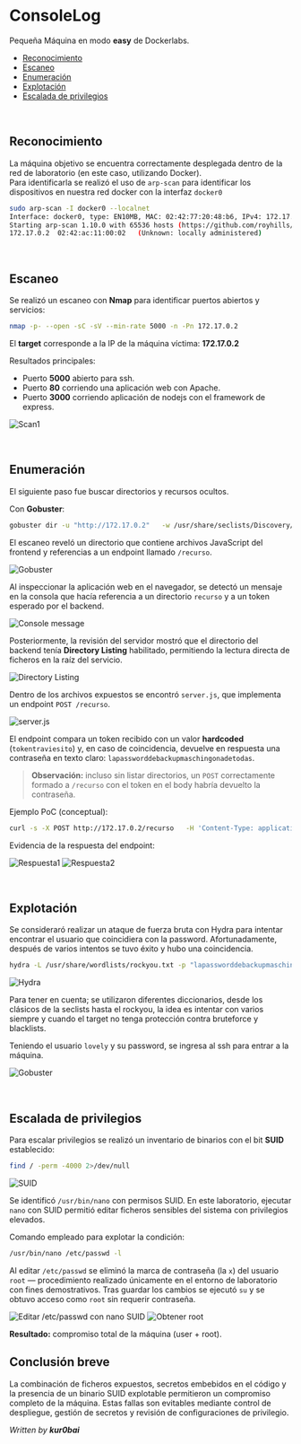 # ConsoleLog

Pequeña Máquina en modo **easy** de Dockerlabs.

- [Reconocimiento](#reconocimiento)
- [Escaneo](#escaneo)
- [Enumeración](#enumeración)
- [Explotación](#explotación)
- [Escalada de privilegios](#escalada-de-privilegios)

<br/>

## Reconocimiento

La máquina objetivo se encuentra correctamente desplegada dentro de la red de laboratorio (en este caso, utilizando Docker).  
Para identificarla se realizó el uso de `arp-scan` para identificar los dispositivos en nuestra red docker con la interfaz `docker0`

```bash
sudo arp-scan -I docker0 --localnet
Interface: docker0, type: EN10MB, MAC: 02:42:77:20:48:b6, IPv4: 172.17.0.1
Starting arp-scan 1.10.0 with 65536 hosts (https://github.com/royhills/arp-scan)
172.17.0.2	02:42:ac:11:00:02	(Unknown: locally administered)
```

<br/>

## Escaneo

Se realizó un escaneo con **Nmap** para identificar puertos abiertos y servicios:

```bash
nmap -p- --open -sC -sV --min-rate 5000 -n -Pn 172.17.0.2
```

El **target** corresponde a la IP de la máquina víctima: **172.17.0.2**

Resultados principales:

- Puerto **5000** abierto para ssh.
- Puerto **80** corriendo una aplicación web con Apache.
- Puerto **3000** corriendo aplicación de nodejs con el framework de express.

![Scan1](https://i.imgur.com/1epCh4F.png)

<br/>

## Enumeración

El siguiente paso fue buscar directorios y recursos ocultos.

Con **Gobuster**:

```bash
gobuster dir -u "http://172.17.0.2"   -w /usr/share/seclists/Discovery/Web-Content/directory-list-2.3-medium.txt   -t 20 -x php,txt,html,php.bak
```

El escaneo reveló un directorio que contiene archivos JavaScript del frontend y referencias a un endpoint llamado `/recurso`.

![Gobuster](https://i.imgur.com/zmVJle6.png)

Al inspeccionar la aplicación web en el navegador, se detectó un mensaje en la consola que hacía referencia a un directorio `recurso` y a un token esperado por el backend.

![Console message](https://i.imgur.com/bC2z0KO.png)

Posteriormente, la revisión del servidor mostró que el directorio del backend tenía **Directory Listing** habilitado, permitiendo la lectura directa de ficheros en la raíz del servicio.

![Directory Listing](https://i.imgur.com/QwUb4sa.png)

Dentro de los archivos expuestos se encontró `server.js`, que implementa un endpoint `POST /recurso`.

![server.js](https://i.imgur.com/ZNjSEUB.png)

El endpoint compara un token recibido con un valor **hardcoded** (`tokentraviesito`) y, en caso de coincidencia, devuelve en respuesta una contraseña en texto claro: `lapassworddebackupmaschingonadetodas`.

> **Observación:** incluso sin listar directorios, un `POST` correctamente formado a `/recurso` con el token en el body habría devuelto la contraseña.

Ejemplo PoC (conceptual):

```bash
curl -s -X POST http://172.17.0.2/recurso   -H 'Content-Type: application/json'   -d '{"token":"tokentraviesito"}'
```

Evidencia de la respuesta del endpoint:

![Respuesta1](https://i.imgur.com/XmITKDK.png)
![Respuesta2](https://i.imgur.com/A9pU7yY.png)

<br/>

## Explotación

Se consideraró realizar un ataque de fuerza bruta con Hydra para intentar encontrar el usuario que coincidiera con la password. Afortunadamente, después de varios intentos se tuvo éxito y hubo una coincidencia.

```bash
hydra -L /usr/share/wordlists/rockyou.txt -p "lapassworddebackupmaschingonadetodas" ssh://172.17.0.2:5000 -t 4
```

![Hydra](https://i.imgur.com/UPEkHak.png)

Para tener en cuenta; se utilizaron diferentes diccionarios, desde los clásicos de la seclists hasta el rockyou, la idea es intentar con varios siempre y cuando el target no tenga protección contra bruteforce y blacklists.

Teniendo el usuario `lovely` y su password, se ingresa al ssh para entrar a la máquina.

![Gobuster](https://i.imgur.com/Joocf83.png)

<br/>

## Escalada de privilegios

Para escalar privilegios se realizó un inventario de binarios con el bit **SUID** establecido:

```bash
find / -perm -4000 2>/dev/null
```

![SUID](https://i.imgur.com/IpIBceK.png)

Se identificó `/usr/bin/nano` con permisos SUID. En este laboratorio, ejecutar `nano` con SUID permitió editar ficheros sensibles del sistema con privilegios elevados.

Comando empleado para explotar la condición:

```bash
/usr/bin/nano /etc/passwd -l
```

Al editar `/etc/passwd` se eliminó la marca de contraseña (la `x`) del usuario `root` — procedimiento realizado únicamente en el entorno de laboratorio con fines demostrativos. Tras guardar los cambios se ejecutó `su` y se obtuvo acceso como `root` sin requerir contraseña.

![Editar /etc/passwd con nano SUID](https://i.imgur.com/Pz3HDD0.png)
![Obtener root](https://i.imgur.com/QPgVRQU.png)

**Resultado:** compromiso total de la máquina (user + root).

## Conclusión breve

La combinación de ficheros expuestos, secretos embebidos en el código y la presencia de un binario SUID explotable permitieron un compromiso completo de la máquina. Estas fallas son evitables mediante control de despliegue, gestión de secretos y revisión de configuraciones de privilegio.

_Written by **kur0bai**_
